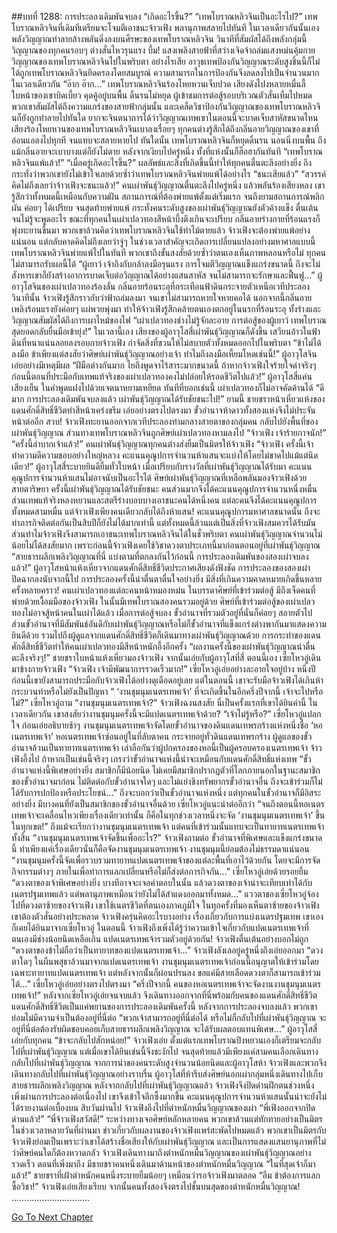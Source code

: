 ##บทที่ 1288: การประลองเดิมพันจบลง
“เกิดอะไรขึ้น?”
“เทพโบราณหลิวจินเป็นอะไรไป?”
เทพโบราณหลิวจินที่เดิมทีเตรียมจะโจมตีเอาชนะจ้าวเฟิง พลานุภาพสลายไปทันที
ในเวลาเดียวกันนั้นเอง พลังวิญญาณทำลายล้างพลันดิ่งลงบนศีรษะของเทพโบราณหลิวจิน
วินาทีที่สัมผัสได้ถึงพลังกลุ่มนี้ วิญญาณของทุกคนรอบๆ ต่างสั่นไหวรุนแรง
บึ้ม!
แสงเพลิงสายฟ้าที่สว่างเจิดจ้าถล่มแสงหม่นคุ้มกายวิญญาณของเทพโบราณหลิวจินไปในพริบตา
อย่างไรเสีย อาวุธเทพป้องกันวิญญาณระดับสูงชิ้นนี้ก็ไม่ได้ถูกเทพโบราณหลิวจินยึดครองโดยสมบูรณ์ ความสามารถในการป้องกันจึงลดลงไปเป็นจำนวนมาก
ในเวลาเดียวกัน
“อ๊าก อ๊าก…”
เทพโบราณหลิวจินร้องโหยหวนเจ็บปวด เสียงดังไปงหลายหมื่นลี้
ใบหน้าของเขาบิดเบี้ยว คุดคู้อยู่บนพื้น ดิ้นรนไม่หยุด
ผู้เข้าชมการต่อสู้รอบบริเวณตัวสั่นเทิ้มไปหมด
พวกเขาสัมผัสได้ถึงความแกร่งของสายฟ้ากลุ่มนั้น และเคล็ดวิชาป้องกันวิญญาณของเทพโบราณหลิวจินก็ยังถูกทำลายไปทันใด ยากจะจินตนาการได้ว่าวิญญาณเทพเขาในตอนนี้จะบาดเจ็บสาหัสขนาดไหน
เสียงร้องโหยหวนของเทพโบราณหลิวจินเบาลงเรื่อยๆ ทุกคนต่างรู้สึกได้ถึงกลิ่นอายวิญญาณของเขาที่อ่อนแอลงไปทุกที จนแทบจะสลายหายไป
ทันใดนั้น เทพโบราณหลิวจินก็หยุดดิ้นรน นอนนิ่งบนพื้น ถึงแม้กลิ่นอายจะเบาบางแต่ก็ยังไม่ตาย
หลังจากเงียบไปครู่หนึ่ง ทั้งที่แห่งนั้นก็ฮือฮากันทันที
“เทพโบราณหลิวจินแพ้แล้ว!”
“เมื่อครู่เกิดอะไรขึ้น?”
ผลลัพธ์และสิ่งที่เกิดขึ้นนี้ทำให้ทุกคนตื่นตะลึงอย่างยิ่ง
ถึงกระทั่งว่าพวกเขายังไม่เข้าใจเลยด้วยซ้ำว่าเทพโบราณหลิวจินพ่ายแพ้ได้อย่างไร
“ชนะเสียแล้ว”
“สวรรค์ คิดไม่ถึงเลยว่าจ้าวเฟิงจะชนะแล้ว!”
คนเผ่าพันธุ์วิญญาณตื่นตะลึงไปครู่หนึ่ง แล้วพลันร้องเสียงหลง
เขารู้สึกว่าทั้งหมดนี้เหมือนกับความฝัน
สถานการณ์ที่ต้องพ่ายแพ้ตั้งแต่เริ่มแรก จนถึงยามสถานการณ์พลิกผัน ค่อยๆ ได้เปรียบ จนสุดท้ายพ่ายแพ้
กระทั่งคนระดับสูงของเผ่าพันธุ์วิญญาณยังตัวค้างแข็ง ตื่นเต้นจนไม่รู้จะพูดอะไร
ขณะที่ทุกคนในเผ่าเปลวทองสีหน้าบึ้งตึงเกินจะเปรียบ กลิ่นอายร่างกายที่ร้อนแรงก็พุ่งทะยานขึ้นมา
พวกเขาล้วนคิดว่าเทพโบราณหลิวจินใช้ท่าไม้ตายแล้ว จ้าวเฟิงจะต้องพ่ายแพ้อย่างแน่นอน
แต่กลับคาดคิดไม่ถึงเลยว่าจู่ๆ ในช่วงเวลาสำคัญจะเกิดการเปลี่ยนแปลงอย่างมหาศาลแบบนี้
เทพโบราณหลิวจินพ่ายแพ้ไปในทันที
พวกเขาถึงขั้นสงสัยด้วยซ้ำว่าตนเองเห็นภาพหลอนหรือไม่
ทุกคนไม่สามารถรับผลนี้ได้
“ผู้เยาว์ เจ้าถึงกับกล้าลงมือรุนแรง การโจมตีวิญญาณแข็งแกร่งขนาดนี้ ถึงจะไม่สังหารเขาก็ยังสร้างอาการบาดเจ็บต่อวิญญาณได้อย่างแสนสาหัส จนไม่สามารถจะรักษาและฟื้นฟู…”
ผู้อาวุโสจินของเผ่าเปลวทองร้องลั่น กลิ่นอายร้อนระอุที่กระเทือนฟ้าดินกระจายตัวเหนือเวทีประลอง
วินาทีนั้น จ้าวเฟิงรู้สึกราวกับว่าฟ้าถล่มลงมา จนเขาไม่สามารถหายใจหายคอได้
นอกจากนี้กลิ่นอายเพลิงร้อนแรงยังค่อยๆ แผ่พวยพุ่งมา ทำให้จ้าวเฟิงรู้สึกคล้ายตนเองตกอยู่ในนรกที่ร้อนระอุ ทั้งร่างและวิญญาณสัมผัสได้ถึงการเผาไหม้ของไฟ
“เผ่าเปลวทองช่างไม่รู้จักละอาย การต่อสู้ของผู้เยาว์ เทพโบราณสุดยอดกลับยื่นมือเข้ายุ่ง!”
ในเวลานี้เอง เสียงของผู้อาวุโสสี่เผ่าพันธุ์วิญญาณก็ดังขึ้น
เสวียนอ้าวในฟ้าดินที่หนาแน่นลอยลงรอบกายจ้าวเฟิง กำจัดสิ่งที่ชวนให้ไม่สบายตัวทั้งหมดออกไปในพริบตา
“ข้าไม่ได้ลงมือ ข้าเพียงแต่สงสัยว่าศิษย์เผ่าพันธุ์วิญญาณอย่างเจ้า ทำไมถึงลงมือเหี้ยมโหดเช่นนี้!”
ผู้อาวุโสจินเอ่ยอย่างมีเหตุมีผล
“ฝีมือต่างกันมาก ไยถึงพูดจาไร้สาระมากขนาดนี้ ถ้าหากจ้าวเฟิงใจร้ายใจดำจริงๆ ก่อนนี้ตอนที่ประมือกับเทพแท้จริงของเผ่าเปลวทองคงไม่ปล่อยให้รอดชีวิตไปแล้ว!”
ผู้อาวุโสสี่แค่นเสียงเย็น ในคำพูดแฝงไปด้วยเจตนาหยามเหยียด
ทันทีที่บอกเช่นนี้ เผ่าเปลวทองก็ไม่อาจคัดค้านได้
“ดีมาก การประลองเดิมพันจบลงแล้ว เผ่าพันธุ์วิญญาณได้รับชัยชนะไป!”
ยามนี้ ชายชราหน้าเหี่ยวแห้งของแดนศักดิ์สิทธิ์ชีวิตทำสีหน้าเคร่งขรึม เอ่ยอย่างตรงไปตรงมา
ขั้วอำนาจห้าดาวทั้งสองแห่งจึงไม่ประจันหน้าต่ออีก
สวบ!
จ้าวเฟิงทะยานออกจากเวทีประลองท่ามกลางสายตาของกลุ่มคน กลับไปยังพื้นที่ของเผ่าพันธุ์วิญญาณ
ส่วนทางเทพโบราณหลิวจินถูกศิษย์เผ่าเปลวทองหามลงไป
“จ้าวเฟิง เจ้าร้ายกาจนัก!”
“ครั้งนี้ลำบากเจ้าแล้ว!”
คนเผ่าพันธุ์วิญญาณทุกคนต่างส่งยิ้มเป็นมิตรให้จ้าวเฟิง
“จ้าวเฟิง ครั้งนี้เจ้าทำความดีความชอบอย่างใหญ่หลวง คะแนนคุณูปการจำนวนห้าแสนจะแบ่งให้โดยไม่ขาดไปแม้แต่นิดเดียว!”
ผู้อาวุโสสี่ระบายยินดียิ้มทั่วใบหน้า
เมื่อเปรียบกับรางวัลที่เผ่าพันธุ์วิญญาณได้รับมา คะแนนคุณูปการจำนวนห้าแสนไม่อาจนับเป็นอะไรได้
ศิษย์เผ่าพันธุ์วิญญาณที่เหลือพลันมองจ้าวเฟิงด้วยสายตาริษยา
ครั้งนี้เผ่าพันธุ์วิญญาณได้รับชัยชนะ คนส่วนมากจึงได้คะแนนคุณูปการจำนวนหนึ่งหมื่น ส่วนเทพแท้จริงหลงหยวนและสตรีร่างบอบบางเอาชนะคนได้หนึ่งคน แต่ละคนจึงได้คะแนนคุณูปการทั้งหมดสามหมื่น
แต่จ้าวเฟิงเพียงคนเดียวกลับได้ถึงห้าแสน!
คะแนนคุณูปการมหาศาลขนาดนั้น ถึงจะทำภารกิจติดต่อกันเป็นสิบปีก็ยังไม่ได้มากเท่านี้
แต่ทั้งหมดนี้ล้วนแต่เป็นสิ่งที่จ้าวเฟิงสมควรได้รับมัน
ส่วนทำไมจ้าวเฟิงจึงสามารถเอาชนะเทพโบราณหลิวจินได้ในชั่วพริบตา คนเผ่าพันธุ์วิญญาณจำนวนไม่น้อยไม่ได้สงสัยมาก
เพราะก่อนนี้จ้าวเฟิงเคยใช้วิชาดวงตาประเภทนี้มาก่อนตอนอยู่ที่เผ่าพันธุ์วิญญาณ
“สายธารผลึกเพลิงวิญญาณที่นี่ แบ่งตามที่ตกลงกันไว้ก่อนนี้ การประลองเดิมพันของสองเผ่าจบลงแล้ว!”
ผู้อาวุโสหน้าแห้งเหี่ยวจากแดนศักดิ์สิทธิ์ชีวิตประกาศเสียงดังฟังชัด
การประลองของสองเผ่าปิดฉากลงนับจากนี้ไป
การประลองครั้งนี้น่าตื่นตาตื่นใจอย่างยิ่ง มีสิ่งที่เกินความคาดหมายเกิดขึ้นหลายครั้งหลายคราว!
คนเผ่าเปลวทองแต่ละคนหน้าหมองหม่น
ในบรรดาศิษย์ที่เข้าร่วมต่อสู้ มีถึงเจ็ดคนที่พ่ายด้วยเงื้อมมือของจ้าวเฟิง ในนั้นมีเทพโบราณสองคนรวมอยู่ด้วย
ศิษย์ที่เข้าร่วมต่อสู้ของเผ่าเปลวทองไม่อาจสู้หน้าคนในเผ่าได้แล้ว
เมื่อการต่อสู้จบลง ขั้วอำนาจที่รวมตัวอยู่ที่นั่นก็ค่อยๆ สลายตัวไป
ส่วนขั้วอำนาจที่มีสัมพันธ์อันดีกับเผ่าพันธุ์วิญญาณหรือไม่ก็ขั้วอำนาจที่แข็งแกร่งต่างพากันมาแสดงความยินดีด้วย
รวมไปถึงผู้ดูแลจากแดนศักดิ์สิทธิ์ชีวิตก็เดินมาทางเผ่าพันธุ์วิญญาณด้วย
การกระทำของแดนศักดิ์สิทธิ์ชีวิตทำให้คนเผ่าเปลวทองมีสีหน้าหนักอึ้งอีกครั้ง
“ผลงานครั้งนี้ของเผ่าพันธุ์วิญญาณน่าตื่นตะลึงจริงๆ!”
ชายชราใบหน้าแห้งเหี่ยวมองจ้าวเฟิง จากนั้นเอ่ยกับผู้อาวุโสที่สี่
ตอนนี้เอง เซี่ยโหวอู่เดินมาข้างกายจ้าวเฟิง
“จ้าวเฟิง เจ้ามีพัฒนาการรวดเร็วมาก!”
เซี่ยโหวอู่เอ่ยอย่างละอายใจอยู่บ้าง
หนึ่งปีก่อนนี้เขายังสามารถประมือกับจ้าวเฟิงได้อย่างดุเดือดอยู่เลย
แต่ในตอนนี้ เขาจะรับมือจ้าวเฟิงได้เกินห้ากระบวนท่าหรือไม่ยังเป็นปัญหา
“ ‘งานชุมนุมเนตรเทพเจ้า’ ที่จะเกิดขึ้นในอีกครึ่งปีจากนี้ เจ้าจะไปหรือไม่?”
เซี่ยโหวอู่ถาม
“งานชุมนุมเนตรเทพเจ้า?”
จ้าวเฟิงฉงนสงสัย นี่เป็นครั้งแรกที่เขาได้ยินคำนี้
ในเวลาเดียวกัน เขาสงสัยว่างานชุมนุมครั้งนี้จะมีแปดเนตรเทพเจ้าด้วย?
“เจ้าไม่รู้หรือ?”
เซี่ยโหวอู่แปลกใจ ก่อนเอ่ยอธิบายช้าๆ
งานชุมนุมเนตรเทพเจ้าจัดโดยขั้วอำนาจของดินแดนเทพรกร้างแห่งหนึ่งชื่อ ‘หอเนตรเทพเจ้า’
หอเนตรเทพเจ้าซ่อนอยู่ในที่ลับตาคน กระจายอยู่ทั่วดินแดนเทพรกร้าง ผู้ดูแลของขั้วอำนาจล้วนเป็นทายาทเนตรเทพเจ้า
เล่าลือกันว่าผู้ปกครองของหอนี้เป็นผู้ครอบครองเนตรเทพเจ้า
จ้าวเฟิงอึ้งไป ถ้าหากเป็นเช่นนี้จริงๆ เกรงว่าขั้วอำนาจแห่งนี้น่าจะเหมือนกับแดนศักดิ์สิทธิ์แห่งเทพ
“ขั้วอำนาจแห่งนี้พิเศษอย่างยิ่ง สมาชิกก็มีน้อยนิด ไม่เคยมีสมาชิกปรากฏตัวที่โลกภายนอกในฐานะสมาชิกของขั้วอำนาจมาก่อน ไม่ติดต่อกับขั้วอำนาจใดๆ และไม่แย่งชิงทรัพยากรขั้วอำนาจอื่น ถึงจะเข้าร่วมก็ไม่ได้รับการปกป้องหรือประโยชน์…”
ถึงจะบอกว่าเป็นขั้วอำนาจแห่งหนึ่ง แต่ทุกคนในขั้วอำนาจก็มีอิสระอย่างยิ่ง มีบางคนที่ยังเป็นสมาชิกของขั้วอำนาจอื่นด้วย
เซี่ยโหวอู่แนะนำต่ออีกว่า “จนถึงตอนนี้หอเนตรเทพเจ้าจะเคลื่อนไหวเพียงเรื่องเดียวเท่านั้น ก็คือในทุกช่วงเวลาหนึ่งจะจัด ‘งานชุมนุมเนตรเทพเจ้า’ ขึ้นในทุกเขต!”
ถึงแม้จะเรียกว่างานชุมนุมเนตรเทพเจ้า แต่คนที่เข้าร่วมนั้นแทบจะเป็นทายาทเนตรเทพเจ้าทั้งสิ้น
“งานชุมนุมเนตรเทพเจ้าจัดขึ้นเพื่ออะไร?”
จ้าวเฟิงถามต่อ
ขั้วอำนาจที่พิเศษและแข็งแกร่งขนาดนี้ ทำเพียงแค่เรื่องเดียวนั่นก็คือจัดงานชุมนุมเนตรเทพเจ้า งานชุมนุมนี้ย่อมต้องไม่ธรรมดาแน่นอน
“งานชุมนุมครั้งนี้จัดเพื่อรวบรวมทายาทแปดเนตรเทพเจ้าของแต่ละพื้นที่เอาไว้ด้วยกัน โดยจะมีการจัดกิจกรรมต่างๆ ภายในเพื่อทำการแลกเปลี่ยนหรือไม่ก็ส่งต่อภารกิจกัน…”
เซี่ยโหวอู่เอ่ยด้วยรอยยิ้ม
“ดวงตาของเจ้าพิเศษอย่างยิ่ง บางทีอาจจะเจอคำตอบในนั้น แล้วดวงตาของเจ้าน่าจะเทียบเท่าได้กับเนตรปฐมเทพแล้ว แต่พลานุภาพเหมือนว่ายังไม่ได้สำแดงออกมาทั้งหมด…”
แววตาของเซี่ยโหวอู่จ้องไปที่ดวงตาซ้ายของจ้าวเฟิง
เขาใช้เนตรชีวิตที่ตนเองภาคภูมิใจ ในทุกครั้งที่มองเห็นตาซ้ายของจ้าวเฟิง เขาต้องตัวสั่นอย่างประหลาด
จ้าวเฟิงครุ่นคิดอะไรบางอย่าง เรื่องเกี่ยวกับการแบ่งเนตรปฐมเทพ เขาเองก็เคยได้ยินมาจากเซี่ยโหวอู่
ในตอนนี้ จ้าวเฟิงถึงเพิ่งได้รู้ว่าความเข้าใจเกี่ยวกับแปดเนตรเทพเจ้าที่ตนเองมีช่างน้อยนิดเหลือเกิน
แปดเนตรเทพเจ้ารวมตัวอยู่ด้วยกัน!
จ้าวเฟิงตื่นเต้นอย่างบอกไม่ถูก
“ดวงตาของข้าไม่ถือว่าเป็นทายาทของแปดเนตรเทพเจ้า…”
จ้าวเฟิงลังเลอยู่ครู่หนึ่งถึงเอ่ยออกมา
“ดวงตาใดๆ ในผืนพสุธาล้วนมาจากแปดเนตรเทพเจ้า งานชุมนุมเนตรเทพเจ้าก่อนนี้อนุญาตให้เข้าร่วมโดยเฉพาะทายาทแปดเนตรเทพเจ้า แต่หลังจากนั้นก็ผ่อนปรนลง ขอแค่มีสายเลือดดวงตาก็สามารถเข้าร่วมได้…”
เซี่ยโหวอู่เอ่ยอย่างตรงไปตรงมา
“ครึ่งปีจากนี้ คนของหอเนตรเทพเจ้าจะจัดงานงานชุมนุมเนตรเทพเจ้า!”
หลังจากเซี่ยโหวอู่เอ่ยจนจบแล้ว จึงเดินทางออกจากที่นี่พร้อมกับคนของแดนศักดิ์สิทธิ์ชีวิต
แดนศักดิ์สิทธิ์ชีวิตเป็นแค่พยานของการประลองเดิมพันครั้งนี้
หลังจากการประลองจบลงแล้ว พวกเขาย่อมไม่มีความจำเป็นต้องอยู่ที่นี่ต่อ
“พวกเจ้าสามารถอยู่ที่นี่ต่อได้ หรือไม่ก็กลับไปที่เผ่าพันธุ์วิญญาณ จะอยู่ที่นี่ต่อต้องรับผิดชอบคอยเก็บสายธารผลึกเพลิงวิญญาณ จะได้รับผลตอบแทนพิเศษ…”
ผู้อาวุโสสี่เอ่ยกับทุกคน
“ข้าจะกลับไปสักหน่อย!”
จ้าวเฟิงเอ่ย
ตั้งแต่แรกเทพโบราณปิงหยวนเองก็เตรียมจะกลับไปที่เผ่าพันธุ์วิญญาณ แต่เมื่อเขาได้ยินเช่นนี้จึงชะงักไป
จนสุดท้ายแล้วมีเพียงแค่สามคนเลือกเดินทางกลับไปที่เผ่าพันธุ์วิญญาณ
จากการนำของคนระดับสูงจำนวนน้อยนิดและผู้อาวุโสห้า จ้าวเฟิงและพวกจึงเดินทางกลับไปที่เผ่าพันธุ์วิญญาณอย่างราบรื่น
ผู้อาวุโสที่ห้ารีบส่งศิษย์นอกเผ่ากลุ่มหนึ่งเดินทางไปเก็บสายธารผลึกเพลิงวิญญาณ
หลังจากกลับไปที่เผ่าพันธุ์วิญญาณแล้ว จ้าวเฟิงจึงปิดด่านฝึกตนช่วงหนึ่ง
เพิ่งผ่านการประลองต่อเนื่องไป เขาจึงเข้าใจลึกซึ้งมากขึ้น
คะแนนคุณูปการจำนวนห้าแสนนั้นน่าจะยังไม่ได้รายงานต่อเบื้องบน
สิบวันผ่านไป จ้าวเฟิงถึงไปที่ตำหนักหมื่นวิญญาณของเผ่า
“พี่เฟิงออกจากปิดด่านแล้ว!”
“พี่จ้าวเฟิงสวัสดี!”
ระหว่างทางเจอศิษย์หลักหลายคน พวกเขาล้วนแต่ทักทายอย่างเป็นมิตร
ในช่วงเวลาหลายวันที่ผ่านมา ข่าวเกี่ยวกับผลงานของจ้าวเฟิงแพร่สะพัดไปหมดแล้ว
พวกเขาเป็นมิตรกับจ้าวเฟิงย่อมเป็นเพราะว่าเขาได้สร้างชื่อเสียงให้กับเผ่าพันธุ์วิญญาณ และเป็นการแสดงแสนยานุภาพที่ไม่ว่าศิษย์คนใดก็ต้องหวาดกลัว
จ้าวเฟิงเดินทางมาถึงตำหนักหมื่นวิญญาณของเผ่าพันธุ์วิญญาณอย่างรวดเร็ว
ตอนที่เพิ่งมาถึง มีชายชราคนหนึ่งเดินมาด้านหน้าของตำหนักหมื่นวิญญาณ
“ในที่สุดเจ้าก็มาแล้ว!”
ชายชราที่เฝ้าตำหนักคนหนึ่งระบายยิ้มน้อยๆ เหมือนว่ารอจ้าวเฟิงมาตลอด
“อืม ข้าต้องการแลกซื้อวิชา!”
จ้าวเฟิงเอ่ยเสียงเรียบ
จากนั้นคนทั้งสองจึงตรงไปชั้นบนสุดของตำหนักหมื่นวิญญาณ!
………………………….


[Go To Next Chapter]( ./145.md)